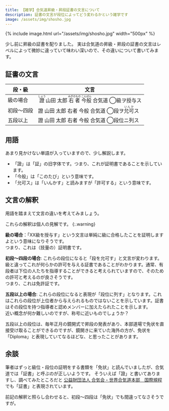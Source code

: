 ```yaml
---
title: 【雑学】合気道昇級・昇段証書の文言について
description: 証書の文言が段位によってどう変わるかという雑学です
image: /assets/img/shosho.jpg
---
```

{% include image.html url="/assets/img/shosho.jpg" width="500px" %}

少し前に昇級の証書を配りました。
実は合気道の昇級・昇段の証書の文言はレベルによって微妙に違っていて味わい深いので、その違いについて書いてみます。

## 証書の文言

|段・級|文言|
|------|----|
|級の場合|<ruby>證<rp>(</rp><rt>しょう</rt><rp>)</rp></ruby> 山田 太郎 <ruby>右者<rp>(</rp><rt>みぎのもの</rt><rp>)</rp></ruby> <ruby>今般<rp>(</rp><rt>こんぱん</rt><rp>)</rp></ruby> 合気道 ◯級ヲ授与ス|
|初段〜四段|證 山田 太郎 右者 今般 合気道 ◯段ヲ<ruby>允可<rp>(</rp><rt>いんか</rt><rp>)</rp></ruby>ス|
|五段以上|證 山田 太郎 右者 今般 合気道 ◯段位ニ列ス|

## 用語

あまり見かけない単語が入っていますので、少し解説します。

* 「證」は「証」の旧字体です。つまり、これが証明書であることを示しています。
* 「今般」は「このたび」という意味です。
* 「允可ス」は「いんかす」と読みますが「許可する」という意味です。

## 文言の解釈

用語を踏まえて文言の違いを考えてみましょう。

これらの解釈は個人の見解です。
{:.warning}

**級の場合**：「XX級を授与す」という文言は単純に級に合格したことを証明しますよという意味になりそうです。<br>
つまり、これは（技量の）証明書です。

**初段〜四段の場合**: これらの段位になると「段を允可す」と文言が変わります。級と違ってこれが何らかの許可を与える証書であることがわかります。通常、有段者は下位の人たちを指導することができると考えられていますので、そのための許可と考えるのが良さそうです。<br>つまり、これは免許証です。

**五段以上の場合**: これらの段位になると表現が「段位に列す」となります。これはこれらの段位が上位者から与えられるものではないことを示しています。証書はその段位を持つ指導者と認めメンバーに加えたられたことを示します。<br>
近い概念が何か難しいのですが、称号に近いものでしょうか？

五段以上の段位は、毎年正月の鏡開式で昇段の発表があり、本部道場で免状を直接受け取ることができるのですが、鏡開きに来ていた海外の方が、免状を「Diploma」と表現していてなるほどな、と思ったことがあります。

## 余談

筆者はずっと級位・段位の証明をする書類を「免状」と読んでいましたが、合気道では「証書」と呼ぶのが正しいようです。
そういえば「證」と書いてありますし、調べてみたところだと [公益財団法人 合気会・世界合気道本部　国際規程](http://www.aikikai.or.jp/about/revision.html) でも「証書」と表現されています。

前記の解釈と照らし合わせると、初段〜四段は「免状」でも間違ってなさそうですが。
